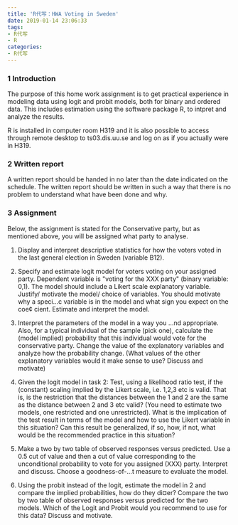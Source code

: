 ```yaml
---
title: 'R代写：HWA Voting in Sweden'
date: 2019-01-14 23:06:33
tags:
- R代写
- R
categories:
- R代写
---
```


### 1 Introduction

The purpose of this home work assignment is to get practical experience in
modeling data using logit and probit models, both for binary and ordered data.
This includes estimation using the software package R, to intpret and analyze
the results.

R is installed in computer room H319 and it is also possible to access through
remote desktop to ts03.dis.uu.se and log on as if you actually were in H319.


### 2 Written report

A written report should be handed in no later than the date indicated on the
schedule. The written report should be written in such a way that there is no
problem to understand what have been done and why.

### 3 Assignment

Below, the assignment is stated for the Conservative party, but as mentioned
above, you will be assigned what party to analyse.

1. Display and interpret descriptive statistics for how the voters voted in the
last general election in Sweden (variable B12).


2. Specify and estimate logit model for voters voting on your assigned party.
Dependent variable is "voting for the XXX party" (binary variable: 0,1).
The model should include a Likert scale explanatory variable. Justify/
motivate the model/ choice of variables. You should motivate why a speci…c variable is in the model and what sign you expect on the coe¢ cient.
Estimate and interpret the model.

3. Interpret the parameters of the model in a way you …nd appropriate. Also,
for a typical individual of the sample (pick one), calculate the (model
implied) probability that this individual would vote for the conservative
party. Change the value of the explanatory variables and analyze how
the probability change. (What values of the other explanatory variables
would it make sense to use? Discuss and motivate)


4. Given the logit model in task 2: Test, using a likelihood ratio test, if
the (constant) scaling implied by the Likert scale, i.e. 1,2,3 etc is valid.
That is, is the restriction that the distances between the 1 and 2 are the
same as the distance between 2 and 3 etc valid? (You need to estimate
two models, one restricted and one unrestricted). What is the implication
of the test result in terms of the model and how to use the Likert variable
in this situation? Can this result be generalized, if so, how, if not, what
would be the recommended practice in this situation?

5. Make a two by two table of observed responses versus predicted. Use a 0.5
cut of value and then a cut of value corresponding to the unconditional
probability to vote for you assigned (XXX) party. Interpret and discuss.
Choose a goodness-of-…t measure to evaluate the model.


6. Using the probit instead of the logit, estimate the model in 2 and compare
the implied probabilities, how do they di¤er? Compare the two by two
table of observed responses versus predicted for the two models. Which of
the Logit and Probit would you recommend to use for this data? Discuss
and motivate.